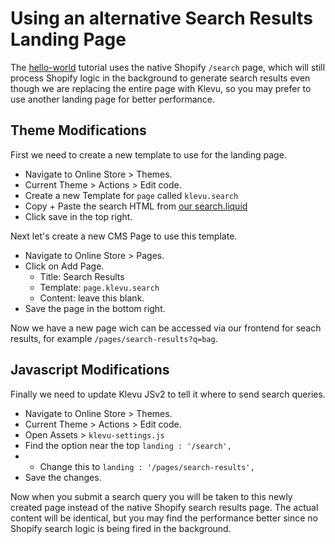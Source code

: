 # Using an alternative Search Results Landing Page

The [hello-world](/getting-started/1-hello-world/shopify/README.md) tutorial
uses the native Shopify `/search` page, which will still process Shopify logic
in the background to generate search results even though we are replacing the entire
page with Klevu, so you may prefer to use another landing page for better performance.

## Theme Modifications

First we need to create a new template to use for the landing page.

- Navigate to Online Store > Themes.
- Current Theme > Actions > Edit code.
- Create a new Template for `page` called `klevu.search`
- Copy + Paste the search HTML from [our search.liquid](/getting-started/1-hello-world/shopify/resources/templates/search.liquid)
- Click save in the top right.

Next let's create a new CMS Page to use this template.

- Navigate to Online Store > Pages.
- Click on Add Page.
    - Title: Search Results
    - Template: `page.klevu.search` 
    - Content: leave this blank.
- Save the page in the bottom right.

Now we have a new page wich can be accessed via our frontend for seach results,
for example `/pages/search-results?q=bag`.

## Javascript Modifications

Finally we need to update Klevu JSv2 to tell it where to send search queries.

- Navigate to Online Store > Themes.
- Current Theme > Actions > Edit code.
- Open Assets > `klevu-settings.js`
- Find the option near the top `landing : '/search',`
- - Change this to `landing : '/pages/search-results',`
- Save the changes.

Now when you submit a search query you will be taken to this newly created
page instead of the native Shopify search results page. The actual content
will be identical, but you may find the performance better since no Shopify
search logic is being fired in the background.
